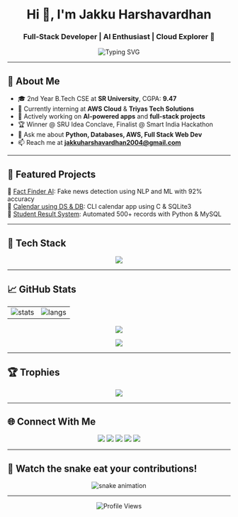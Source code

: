 <h1 align="center">Hi 👋, I'm Jakku Harshavardhan</h1>
<h3 align="center">Full-Stack Developer | AI Enthusiast | Cloud Explorer 🚀</h3>

<p align="center">
  <img src="https://readme-typing-svg.demolab.com?font=Fira+Code&size=22&pause=1000&center=true&vCenter=true&width=435&lines=B.Tech+CS+Student+@+SR+University;Full+Stack+Developer;AI+%26+ML+Explorer;AWS+Cloud+Intern;Hackathon+Winner+%F0%9F%8E%89" alt="Typing SVG" />
</p>

---

## 🌟 About Me

- 🎓 2nd Year B.Tech CSE at **SR University**, CGPA: **9.47**
- 🔭 Currently interning at **AWS Cloud** & **Triyas Tech Solutions**
- 🧠 Actively working on **AI-powered apps** and **full-stack projects**
- 🏆 Winner @ SRU Idea Conclave, Finalist @ Smart India Hackathon
- 💬 Ask me about **Python, Databases, AWS, Full Stack Web Dev**
- 📫 Reach me at **jakkuharshavardhan2004@gmail.com**

---

## 💼 Featured Projects

🔹 [Fact Finder AI](https://github.com/Harshavardhanjakku/Fact-Finder-Ai): Fake news detection using NLP and ML with 92% accuracy  
🔹 [Calendar using DS & DB](https://github.com/Harshavardhanjakku/Calendar): CLI calendar app using C & SQLite3  
🔹 [Student Result System](https://github.com/Harshavardhanjakku/Student-Result-Management-System): Automated 500+ records with Python & MySQL  

---

## 🚀 Tech Stack

<p align="center">
  <img src="https://skillicons.dev/icons?i=python,c,cpp,java,js,html,css,mysql,oracle,angular,nextjs,tailwind,react,aws,nodejs,express,firebase,git,github,vscode,figma,postman" />
</p>

---

## 📈 GitHub Stats

<table>
  <tr>
    <td><img src="https://github-readme-stats.vercel.app/api?username=Harshavardhanjakku&show_icons=true&theme=radical" alt="stats"/></td>
    <td><img src="https://github-readme-stats.vercel.app/api/top-langs/?username=Harshavardhanjakku&layout=compact&theme=radical" alt="langs"/></td>
  </tr>
</table>

<p align="center">
  <img src="https://github-readme-streak-stats.herokuapp.com/?user=Harshavardhanjakku&theme=radical" />
</p>

<p align="center">
  <img src="https://github-readme-activity-graph.vercel.app/graph?username=Harshavardhanjakku&theme=react-dark" />
</p>

---

## 🏆 Trophies

<p align="center">
  <img src="https://github-profile-trophy.vercel.app/?username=Harshavardhanjakku&theme=radical&row=1&margin-w=15&margin-h=15" />
</p>

---

## 🌐 Connect With Me

<p align="center">
  <a href="https://www.linkedin.com/in/harshavardhan-jakku-26672427a" target="_blank"><img src="https://img.shields.io/badge/LinkedIn-0077B5?style=for-the-badge&logo=linkedin&logoColor=white"/></a>
  <a href="mailto:jakkuharshavardhan2004@gmail.com"><img src="https://img.shields.io/badge/Gmail-EA4335?style=for-the-badge&logo=gmail&logoColor=white"/></a>
  <a href="https://leetcode.com/u/jakkuharshavardhan/" target="_blank"><img src="https://img.shields.io/badge/LeetCode-FFA116?style=for-the-badge&logo=leetcode&logoColor=black"/></a>
  <a href="https://github.com/Harshavardhanjakku"><img src="https://img.shields.io/badge/GitHub-181717?style=for-the-badge&logo=github"/></a>
  <a href="https://www.hackerrank.com/profile/2203A51012harsha"><img src="https://img.shields.io/badge/Hackerrank-2EC866?style=for-the-badge&logo=hackerrank&logoColor=white"/></a>
</p>

---

## 🐍 Watch the snake eat your contributions!

<p align="center">
  <img src="https://github.com/Harshavardhanjakku/Harshavardhanjakku/blob/output/github-contribution-grid-snake.svg" alt="snake animation"/>
</p>

---

<p align="center">
  <img src="https://komarev.com/ghpvc/?username=Harshavardhanjakku&label=Profile%20views&color=blue&style=flat" alt="Profile Views" />
</p>
